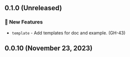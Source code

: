 ## 0.1.0 (Unreleased)

### :rocket: **New Features**

* `template` - Add templates for doc and example. (GH-43)

## 0.0.10 (November 23, 2023)
